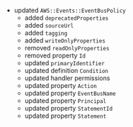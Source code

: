 - updated `AWS::Events::EventBusPolicy`
  - added `deprecatedProperties`
  - added `sourceUrl`
  - added `tagging`
  - added `writeOnlyProperties`
  - removed `readOnlyProperties`
  - removed property `Id`
  - updated `primaryIdentifier`
  - updated definition `Condition`
  - updated handler permissions
  - updated property `Action`
  - updated property `EventBusName`
  - updated property `Principal`
  - updated property `StatementId`
  - updated property `Statement`
